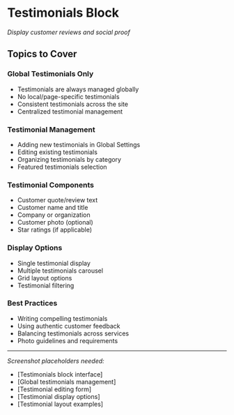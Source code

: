 # Testimonials Block

*Display customer reviews and social proof*

## Topics to Cover

### Global Testimonials Only
- Testimonials are always managed globally
- No local/page-specific testimonials
- Consistent testimonials across the site
- Centralized testimonial management

### Testimonial Management
- Adding new testimonials in Global Settings
- Editing existing testimonials
- Organizing testimonials by category
- Featured testimonials selection

### Testimonial Components
- Customer quote/review text
- Customer name and title
- Company or organization
- Customer photo (optional)
- Star ratings (if applicable)

### Display Options
- Single testimonial display
- Multiple testimonials carousel
- Grid layout options
- Testimonial filtering

### Best Practices
- Writing compelling testimonials
- Using authentic customer feedback
- Balancing testimonials across services
- Photo guidelines and requirements

---

*Screenshot placeholders needed:*
- [Testimonials block interface]
- [Global testimonials management]
- [Testimonial editing form]
- [Testimonial display options]
- [Testimonial layout examples]